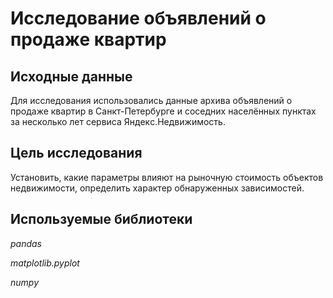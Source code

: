 # Исследование объявлений о продаже квартир

## Исходные данные

Для исследования использовались данные архива объявлений о продаже квартир в Санкт-Петербурге и соседних населённых пунктах за несколько лет сервиса Яндекc.Недвижимость.

## Цель исследования

Установить, какие параметры влияют на рыночную стоимость объектов недвижимости, определить характер обнаруженных зависимостей.

## Используемые библиотеки

*pandas*

*matplotlib.pyplot*

*numpy*

